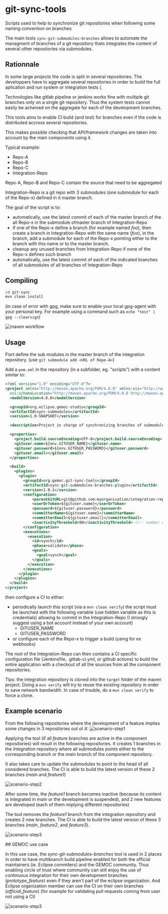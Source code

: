 # git-sync-tools
Scripts used to help to synchronize git repositories when following some naming convention on branches

The main tools `sync-git-submodules-branches` allows to automate the managment of branches of a git repository thats integrates the content of several other repositories via submodules.


## Rationnale

In some large projects the code is split in several repositories. 
The developpers have to aggregate several repositories in  order to build the full aplication and run system or integration tests (.

Technologies like gitlab pipeline or jenkins works fine with multiple git branches only on a single git repository. Thus the system tests cannot easily be acheived on the aggregate for each of the development branches.

This tools aims to enable CI build (and test) for branches even if the code is distributed accross several repositories.

This makes possible checking that API/framework changes are taken into account by the main components using it.

Typical example:

- Repo-A
- Repo-B
- Repo-C
- Integration-Repo

Repo-A, Repo-B and Repo-C contain the source that need to be aggregated

Integration-Repo is a git repo with 3 submodules (one submodule for each of the Repo-x) defined in it master branch.

The goal of the script is to:
- automatically, use the latest commit of each of the master branch of the all Repo-x in the submodule ofmaster branch of Integration-Repo
- if one of the Repo-x define a branch (for example named _foo_), then create a branch in Integration-Repo with the same name (_foo_), in the branch, add a submodule for each of the Repo-x pointing either to the branch with this name or to the master branch.
- cleanup any unused branches from Integration-Repo if none of the Repo-x defines such branch
- automatically, use the latest commit of each of the indicated branches of all submodules of all branches of Integration-Repo

## Compiling

```sh
cd git-sync
mvn clean install
```
(in case of error with gpg, make sure to enable your local gpg-agent with your personal key. For example using a command such as `echo "test" | gpg --clearsign`) 


![maven workflow](https://github.com/gemoc/git-sync-tools/actions/workflows/maven.yml/badge.svg)


## Usage


Fisrt define the sub modules in the master branch of the integration repository. (use `git submodule add <URL of Repo-A>`)

Add a `pom.xml` in the repository (in a subfolder, eg. "scripts") with a content similar to:

```xml
<?xml version="1.0" encoding="UTF-8"?>
<project xmlns="http://maven.apache.org/POM/4.0.0" xmlns:xsi="http://www.w3.org/2001/XMLSchema-instance"
  xsi:schemaLocation="http://maven.apache.org/POM/4.0.0 http://maven.apache.org/xsd/maven-4.0.0.xsd">
  <modelVersion>4.0.0</modelVersion>

  <groupId>org.eclipse.gemoc-studio</groupId>
  <artifactId>sync-submodules</artifactId>
  <version>1.0-SNAPSHOT</version>

  <description>Project in charge of synchronizing branches of submodules for integration build</description>

  <properties>
    <project.build.sourceEncoding>UTF-8</project.build.sourceEncoding>
    <gituser.name>${env.GITUSER_NAME}</gituser.name>
    <gituser.password>${env.GITUSER_PASSWORD}</gituser.password>
    <gituser.email></gituser.email>
  </properties>

  <build>
    <plugins>
      <plugin>
        <groupId>org.gemoc.git-sync-tools</groupId>
        <artifactId>sync-git-submodules-branches-plugin</artifactId>
        <version>1.0.1</version>
        <configuration>
        	<parentGitURL>git@github.com:myorganisation/integration-repo.git</parentGitURL> <!-- replace here with the git url of your Integration-Repo --> 
        	<userOrToken>${gituser.name}</userOrToken>
        	<password>${gituser.password}</password>
        	<committerName>${gituser.name}</committerName>
        	<committerEmail>${gituser.email}</committerEmail>
        	<inactivityThreshold>90</inactivityThreshold> <!-- number of days without commit to consider a branch inactive-->
        </configuration>
        <executions>
          <execution>
            <id>synch</id>
            <phase>validate</phase>
            <goals>
              <goal>synch</goal>
            </goals>
          </execution>
        </executions>
      </plugin>
    </plugins>
  </build>
</project>    
```


then configure a CI to either:
- periodically launch this script (via a `mvn clean verify`) 
  the script must be launched with the following variable (use hidden variable as this is credentials) allowing to commit in the Integration-Repo
  (I strongly suggest using a bot account instead of your own account)
  - GITUSER_NAME
  - GITUSER_PASSWORD
- or configure each of the Repo-x to trigger a build (using for ex webhooks)


The root of the Integration-Repo can then contains a CI specific configuration file (Jenkinsfile, .gitlab-ci.yml, or github actions) to build the entire application with a checkout of all the sources from all the component repositories.

Tips: the integration repository is cloned into the `target` folder of the maven project. Doing a `mvn verify` will try to reuse the existing repository in order to save network bandwidth. 
In case of trouble, do a `mvn clean verify` to force a clone. 

## Example scenario

From the following repositories where the development  of a feature implies some changes in 3 repositories out ot 4:
![scenario-step1](http://www.plantuml.com/plantuml/proxy?cache=no&src=https://raw.githubusercontent.com/gemoc/git-sync-tools/master/doc/plantuml/scenario_step1.plantuml)

Applying the tool (if all *feature* branches are active in the component repositories) will result in the following repositories.
It creates 1 branches in the *Integration* repository where all submodules points either to the corresponding branch or the *main* branch of the component repository.

It also takes care to update the submodules to point to the head of all considered branches. 
The CI is able to build the latest version of these 2 branches (*main* and *feature1*)

![scenario-step2](http://www.plantuml.com/plantuml/proxy?cache=no&src=https://raw.githubusercontent.com/gemoc/git-sync-tools/master/doc/plantuml/scenario_step2.plantuml)


After some time, the *feature1* branch  becomes inactive (because its content is integrated in *main* or the development is suspended), 
and 2 new features are developed (each of them implying different repositories)  

The tool removes the *feature1* branch from the integration repository and creates 2 new branches. The CI is able to build the latest version of these 3 branches (*main*, *feature2*, and *feature3*).

![scenario-step3](http://www.plantuml.com/plantuml/proxy?cache=no&src=https://raw.githubusercontent.com/gemoc/git-sync-tools/master/doc/plantuml/scenario_step3.plantuml)

## GEMOC use case

In this use case, the *sync-git-submodules-branches* tool is used in 2 places in order to have multibranch build pipeline enabled for both the official maintainers (ie. Eclipse commiters)
and the GEMOC community. Thus enabling circle of trust where community can still enjoy the use of continuous integration for their own development branches (*prototype_feature*) 
even if they aren't part of the eclipse organization. And Eclipse organization member can use the CI on their own branches (*official_feature*) (for example for validating pull requests 
coming from user not using a CI) 

![scenario-step3](http://www.plantuml.com/plantuml/proxy?cache=no&src=https://raw.githubusercontent.com/gemoc/git-sync-tools/master/doc/plantuml/gemoc-usecase.plantuml)





